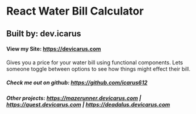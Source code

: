 # React Water Bill Calculator
## Built by: dev.icarus
#### View my Site: https://devicarus.com

Gives you a price for your water bill using functional components. Lets someone toggle between options to see how things might effect their bill.

##### Check me out on github: https://github.com/icarus612
##### Other projects:  https://mazerunner.devicarus.com | https://quest.devicarus.com | https://deadalus.devicarus.com